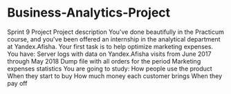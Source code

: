 # Business-Analytics-Project
Sprint 9 Project
Project description
You've done beautifully in the Practicum course, and you've been offered an internship in the analytical department at Yandex.Afisha. Your first task is to help optimize marketing expenses. 
You have:
Server logs with data on Yandex.Afisha visits from June 2017 through May 2018
Dump file with all orders for the period
Marketing expenses statistics
You are going to study: 
How people use the product
When they start to buy
How much money each customer brings
When they pay off
